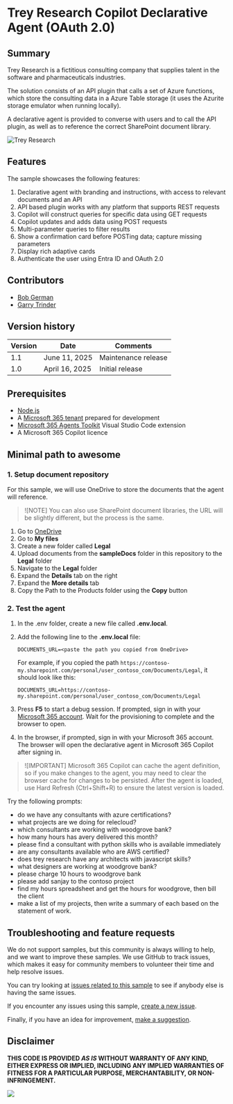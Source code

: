# Trey Research Copilot Declarative Agent (OAuth 2.0)

## Summary

Trey Research is a fictitious consulting company that supplies talent in the software and pharmaceuticals industries.

The solution consists of an API plugin that calls a set of Azure functions, which store the consulting data in a Azure Table storage (it uses the Azurite storage emulator when running locally).

A declarative agent is provided to converse with users and to call the API plugin, as well as to reference the correct SharePoint document library.

![Trey Research](./assets/preview.gif)

## Features

The sample showcases the following features:

1. Declarative agent with branding and instructions, with access to relevant documents and an API
2. API based plugin works with any platform that supports REST requests
3. Copilot will construct queries for specific data using GET requests
4. Copilot updates and adds data using POST requests
5. Multi-parameter queries to filter results
6. Show a confirmation card before POSTing data; capture missing parameters
7. Display rich adaptive cards
8. Authenticate the user using Entra ID and OAuth 2.0

## Contributors

* [Bob German](https://github.com/bobgerman)
* [Garry Trinder](https://github.com/garrytrinder)

## Version history

| Version | Date | Comments |
|--|--|--|
| 1.1 | June 11, 2025 | Maintenance release |
| 1.0 | April 16, 2025 | Initial release |

## Prerequisites

* [Node.js](https://nodejs.org/)
* A [Microsoft 365 tenant](https://learn.microsoft.com/en-us/microsoftteams/platform/concepts/build-and-test/prepare-your-o365-tenant) prepared for development
* [Microsoft 365 Agents Toolkit](https://aka.ms/teams-toolkit) Visual Studio Code extension
* A Microsoft 365 Copilot licence

## Minimal path to awesome

### 1. Setup document repository

For this sample, we will use OneDrive to store the documents that the agent will reference.

> ![NOTE]
> You can also use SharePoint document libraries, the URL will be slightly different, but the process is the same.

1. Go to [OneDrive](https://www.microsoft365.com/onedrive)
1. Go to **My files**
1. Create a new folder called **Legal**
1. Upload documents from the **sampleDocs** folder in this repository to the **Legal** folder
1. Navigate to the **Legal** folder
1. Expand the **Details** tab on the right
1. Expand the **More details** tab
1. Copy the Path to the Products folder using the **Copy** button

### 2. Test the agent

1. In the .env folder, create a new file called **.env.local**.
2. Add the following line to the **.env.local** file:

   ```plaintext
   DOCUMENTS_URL=<paste the path you copied from OneDrive>
   ```

   For example, if you copied the path `https://contoso-my.sharepoint.com/personal/user_contoso_com/Documents/Legal`, it should look like this:

   ```plaintext
   DOCUMENTS_URL=https://contoso-my.sharepoint.com/personal/user_contoso_com/Documents/Legal
   ```

3. Press **F5** to start a debug session. If prompted, sign in with your [Microsoft 365 account](https://docs.microsoft.com/microsoftteams/platform/toolkit/accounts). Wait for the provisioning to complete and the browser to open.
4. In the browser, if prompted, sign in with your Microsoft 365 account. The browser will open the declarative agent in Microsoft 365 Copilot after signing in.

> ![IMPORTANT]
> Microsoft 365 Copilot can cache the agent definition, so if you make changes to the agent, you may need to clear the browser cache for changes to be persisted. After the agent is loaded, use Hard Refresh (Ctrl+Shift+R) to ensure the latest version is loaded.

Try the following prompts:

* do we have any consultants with azure certifications?
* what projects are we doing for relecloud?
* which consultants are working with woodgrove bank?
* how many hours has avery delivered this month?
* please find a consultant with python skills who is available immediately
* are any consultants available who are AWS certified?
* does trey research have any architects with javascript skills?
* what designers are working at woodgrove bank?
* please charge 10 hours to woodgrove bank
* please add sanjay to the contoso project
* find my hours spreadsheet and get the hours for woodgrove, then bill the client
* make a list of my projects, then write a summary of each based on the statement of work.

## Troubleshooting and feature requests

We do not support samples, but this community is always willing to help, and we want to improve these samples. We use GitHub to track issues, which makes it easy for community members to volunteer their time and help resolve issues.

You can try looking at [issues related to this sample](https://github.com/pnp/copilot-pro-dev-samples/issues?q=label%3A%22sample%3A%20da-trey-resarch%22) to see if anybody else is having the same issues.

If you encounter any issues using this sample, [create a new issue](https://github.com/pnp/copilot-pro-dev-samples/issues/new).

Finally, if you have an idea for improvement, [make a suggestion](https://github.com/pnp/copilot-pro-dev-samples/issues/new).

## Disclaimer

**THIS CODE IS PROVIDED *AS IS* WITHOUT WARRANTY OF ANY KIND, EITHER EXPRESS OR IMPLIED, INCLUDING ANY IMPLIED WARRANTIES OF FITNESS FOR A PARTICULAR PURPOSE, MERCHANTABILITY, OR NON-INFRINGEMENT.**

![](https://m365-visitor-stats.azurewebsites.net/SamplesGallery/da-trey-research-auth)
